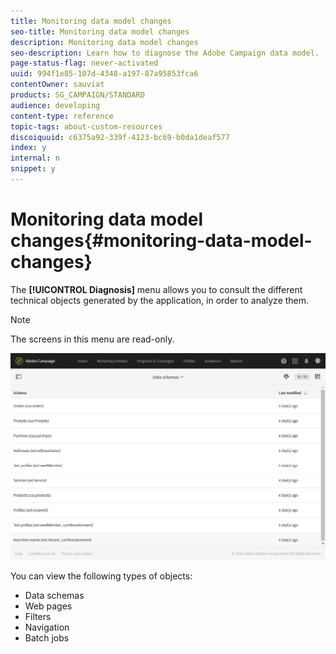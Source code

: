 ```yaml
---
title: Monitoring data model changes
seo-title: Monitoring data model changes
description: Monitoring data model changes
seo-description: Learn how to diagnose the Adobe Campaign data model.
page-status-flag: never-activated
uuid: 994f1e85-107d-4348-a197-87a95853fca6
contentOwner: sauviat
products: SG_CAMPAIGN/STANDARD
audience: developing
content-type: reference
topic-tags: about-custom-resources
discoiquuid: c6375a92-339f-4123-bc69-b0da1deaf577
index: y
internal: n
snippet: y
---
```


# Monitoring data model changes{#monitoring-data-model-changes}

The **[!UICONTROL Diagnosis]** menu allows you to consult the different technical objects generated by the application, in order to analyze them.

>[!NOTE]
>
>The screens in this menu are read-only.

![](assets/diagnostic.png)

You can view the following types of objects:

* Data schemas
* Web pages
* Filters
* Navigation
* Batch jobs

